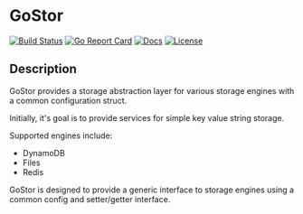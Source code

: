 # GoStor

[![Build Status][build-status-svg]][build-status-link]
[![Go Report Card][goreport-svg]][goreport-link]
[![Docs][docs-godoc-svg]][docs-godoc-link]
[![License][license-svg]][license-link]

## Description

GoStor provides a storage abstraction layer for various storage engines with a common configuration struct.

Initially, it's goal is to provide services for simple key value string storage.

Supported engines include:

* DynamoDB
* Files
* Redis

 [build-status-svg]: https://api.travis-ci.org/grokify/gostor.svg?branch=master
 [build-status-link]: https://travis-ci.org/grokify/gostor
 [goreport-svg]: https://goreportcard.com/badge/github.com/grokify/gostor
 [goreport-link]: https://goreportcard.com/report/github.com/grokify/gostor
 [docs-godoc-svg]: https://img.shields.io/badge/docs-godoc-blue.svg
 [docs-godoc-link]: https://godoc.org/github.com/grokify/gostor
 [license-svg]: https://img.shields.io/badge/license-MIT-blue.svg
 [license-link]: https://github.com/grokify/gostor/blob/master/LICENSE
 
GoStor is designed to provide a generic interface to storage engines using a common config and setter/getter interface.
